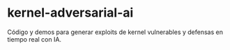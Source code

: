 # kernel-adversarial-ai
Código y demos para generar exploits de kernel vulnerables y defensas en tiempo real con IA.
